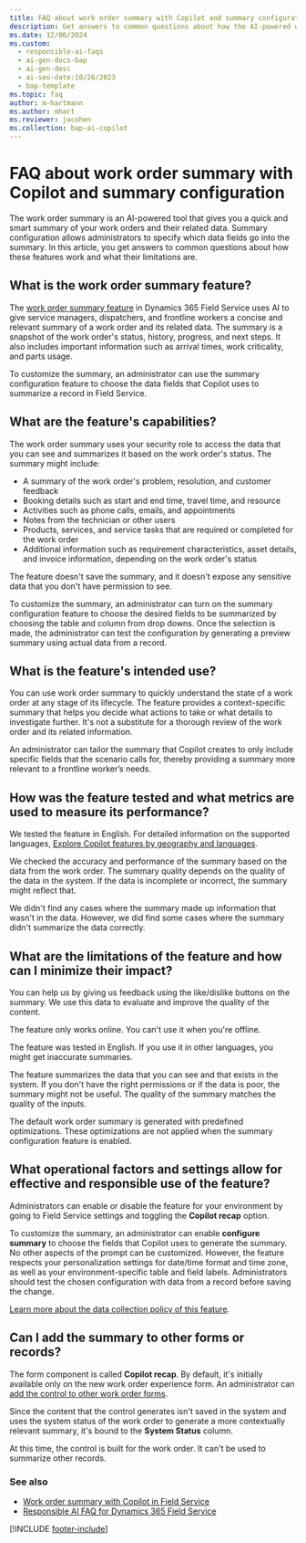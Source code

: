 ```yaml
---
title: FAQ about work order summary with Copilot and summary configuration
description: Get answers to common questions about how the AI-powered work order summary feature in Dynamics 365 Field Service helps you quickly understand the status and details of a work order.
ms.date: 12/06/2024
ms.custom:
  - responsible-ai-faqs
  - ai-gen-docs-bap
  - ai-gen-desc
  - ai-seo-date:10/26/2023
  - bap-template
ms.topic: faq
author: m-hartmann
ms.author: mhart
ms.reviewer: jacohen
ms.collection: bap-ai-copilot 
---
```


# FAQ about work order summary with Copilot and summary configuration

The work order summary is an AI-powered tool that gives you a quick and smart summary of your work orders and their related data. Summary configuration allows administrators to specify which data fields go into the summary. In this article, you get answers to common questions about how these features work and what their limitations are.

## What is the work order summary feature?

The [work order summary feature](work-order-recap.md) in Dynamics 365 Field Service uses AI to give service managers, dispatchers, and frontline workers a concise and relevant summary of a work order and its related data. The summary is a snapshot of the work order's status, history, progress, and next steps. It also includes important information such as arrival times, work criticality, and parts usage.

To customize the summary, an administrator can use the summary configuration feature to choose the data fields that Copilot uses to summarize a record in Field Service.

## What are the feature's capabilities?

The work order summary uses your security role to access the data that you can see and summarizes it based on the work order's status. The summary might include:

- A summary of the work order's problem, resolution, and customer feedback
- Booking details such as start and end time, travel time, and resource
- Activities such as phone calls, emails, and appointments
- Notes from the technician or other users
- Products, services, and service tasks that are required or completed for the work order
- Additional information such as requirement characteristics, asset details, and invoice information, depending on the work order's status

The feature doesn't save the summary, and it doesn't expose any sensitive data that you don't have permission to see.

To customize the summary, an administrator can turn on the summary configuration feature to choose the desired fields to be summarized by choosing the table and column from drop downs. Once the selection is made, the administrator can test the configuration by generating a preview summary using actual data from a record.

## What is the feature's intended use?

You can use work order summary to quickly understand the state of a work order at any stage of its lifecycle. The feature provides a context-specific summary that helps you decide what actions to take or what details to investigate further. It's not a substitute for a thorough review of the work order and its related information.

An administrator can tailor the summary that Copilot creates to only include specific fields that the scenario calls for, thereby providing a summary more relevant to a frontline worker’s needs.

## How was the feature tested and what metrics are used to measure its performance?

We tested the feature in English. For detailed information on the supported languages, [Explore Copilot features by geography and languages](https://releaseplans.microsoft.com/availability-reports/?report=copilotfeaturereport).

We checked the accuracy and performance of the summary based on the data from the work order. The summary quality depends on the quality of the data in the system. If the data is incomplete or incorrect, the summary might reflect that.

We didn't find any cases where the summary made up information that wasn't in the data. However, we did find some cases where the summary didn't summarize the data correctly.

## What are the limitations of the feature and how can I minimize their impact?

You can help us by giving us feedback using the like/dislike buttons on the summary. We use this data to evaluate and improve the quality of the content.

The feature only works online. You can't use it when you're offline.

The feature was tested in English. If you use it in other languages, you might get inaccurate summaries.

The feature summarizes the data that you can see and that exists in the system. If you don't have the right permissions or if the data is poor, the summary might not be useful. The quality of the summary matches the quality of the inputs.

The default work order summary is generated with predefined optimizations. These optimizations are not applied when the summary configuration feature is enabled.  

## What operational factors and settings allow for effective and responsible use of the feature?

Administrators can enable or disable the feature for your environment by going to Field Service settings and toggling the **Copilot recap** option.

To customize the summary, an administrator can enable **configure summary** to choose the fields that Copilot uses to generate the summary. No other aspects of the prompt can be customized. However, the feature respects your personalization settings for date/time format and time zone, as well as your environment-specific table and field labels. Administrators should test the chosen configuration with data from a record before saving the change.

[Learn more about the data collection policy of this feature](/dynamics365/faqs-copilot-data-security-privacy).

## Can I add the summary to other forms or records?

The form component is called **Copilot recap**. By default, it's initially available only on the new work order experience form. An administrator can [add the control to other work order forms](/power-apps/maker/model-driven-apps/additional-controls-for-dynamics-365-for-phones-and-tablets#using-controls-in-the-form-designer).

Since the content that the control generates isn't saved in the system and uses the system status of the work order to generate a more contextually relevant summary, it's bound to the **System Status** column.

At this time, the control is built for the work order. It can't be used to summarize other records.

### See also

- [Work order summary with Copilot in Field Service](work-order-recap.md)
- [Responsible AI FAQ for Dynamics 365 Field Service](responsible-ai-overview.md)

[!INCLUDE [footer-include](../includes/footer-banner.md)]
